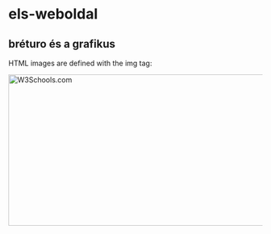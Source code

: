 # els-weboldal
<!DOCTYPE html>
<html>
<body>

<h2>bréturo és a grafikus</h2>
<p>HTML images are defined with the img tag:</p>

<img src="https://thekingvp.github.io/els-weboldal/k.png" alt="W3Schools.com" width="560" height="300">

</body>
</html>

